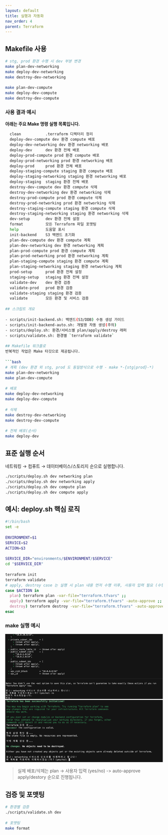 ```yaml
---
layout: default
title: 실행과 자동화
nav_order: 4
parent: Terraform
---
```


## Makefile 사용
```bash
# stg, prod 환경 수행 시 dev 부분 변경 
make plan-dev-networking
make deploy-dev-networking
make destroy-dev-networking

make plan-dev-compute
make deploy-dev-compute
make destroy-dev-compute
```
### 사용 결과 예시 

**아래는 주요 Make 명령 실행 목록입니다.**
```bash
  clean           .terraform 디렉터리 정리
  deploy-dev-compute dev 환경 compute 배포
  deploy-dev-networking dev 환경 networking 배포
  deploy-dev      dev 환경 전체 배포
  deploy-prod-compute prod 환경 compute 배포
  deploy-prod-networking prod 환경 networking 배포
  deploy-prod     prod 환경 전체 배포
  deploy-staging-compute staging 환경 compute 배포
  deploy-staging-networking staging 환경 networking 배포
  deploy-staging  staging 환경 전체 배포
  destroy-dev-compute dev 환경 compute 삭제
  destroy-dev-networking dev 환경 networking 삭제
  destroy-prod-compute prod 환경 compute 삭제
  destroy-prod-networking prod 환경 networking 삭제
  destroy-staging-compute staging 환경 compute 삭제
  destroy-staging-networking staging 환경 networking 삭제
  dev-setup       dev 환경 전체 설정
  format          모든 Terraform 파일 포맷팅
  help            도움말 표시
  init-backend    S3 백엔드 초기화
  plan-dev-compute dev 환경 compute 계획
  plan-dev-networking dev 환경 networking 계획
  plan-prod-compute prod 환경 compute 계획
  plan-prod-networking prod 환경 networking 계획
  plan-staging-compute staging 환경 compute 계획
  plan-staging-networking staging 환경 networking 계획
  prod-setup      prod 환경 전체 설정
  staging-setup   staging 환경 전체 설정
  validate-dev    dev 환경 검증
  validate-prod   prod 환경 검증
  validate-staging staging 환경 검증
  validate        모든 환경 및 서비스 검증

## 스크립트 개요

- scripts/init-backend.sh: 백엔드(S3/DDB) 수동 생성 가이드
- scripts/init-backend-auto.sh: 개발용 자동 생성(주의)
- scripts/deploy.sh: 환경/서비스별 plan/apply/destroy 래퍼
- scripts/validate.sh: 환경별 `terraform validate`

## Makefile 워크플로
반복적인 작업은 Make 타깃으로 제공됩니다.

```bash
# 계획 (dev 환경 외 stg, prod 도 동일방식으로 수행 - make *-{stg|prod}-*)
make plan-dev-networking
make plan-dev-compute

# 배포
make deploy-dev-networking
make deploy-dev-compute

# 삭제
make destroy-dev-networking
make destroy-dev-compute

# 전체 배포(순서)
make deploy-dev
```

## 표준 실행 순서
네트워킹 → 컴퓨트 → 데이터베이스/스토리지 순으로 실행합니다.

```bash
./scripts/deploy.sh dev networking plan
./scripts/deploy.sh dev networking apply
./scripts/deploy.sh dev compute plan
./scripts/deploy.sh dev compute apply
```

## 예시: deploy.sh 핵심 로직
```bash
#!/bin/bash
set -e

ENVIRONMENT=$1
SERVICE=$2
ACTION=$3

SERVICE_DIR="environments/$ENVIRONMENT/$SERVICE"
cd "$SERVICE_DIR"

terraform init
terraform validate
# apply, destroy case 는 실행 시 plan 내용 먼저 수행 이후, 사용자 입력 필요 (수행 여부 yes/no)
case $ACTION in
  plan) terraform plan -var-file="terraform.tfvars" ;;
  apply) terraform apply -var-file="terraform.tfvars" -auto-approve ;;
  destroy) terraform destroy -var-file="terraform.tfvars" -auto-approve ;;
esac
```
### make 실행 예시
  ![make apply-dev-networking예시](/assets/images/iac/terraform/make-apply-dev.png)
  ![make apply-dev-networking예시](/assets/images/iac/terraform/make-destory-net.png)
  > 실제 배포/삭제는 plan -> 사용자 입력 (yes/no) -> auto-approve apply/destory 순으로 진행됩니다. 

## 검증 및 포맷팅
```bash
# 환경별 검증
./scripts/validate.sh dev

# 포맷팅
make format
```
